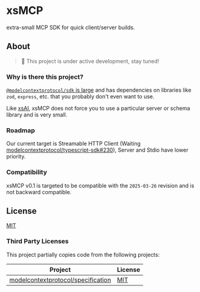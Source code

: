 # xsMCP

extra-small MCP SDK for quick client/server builds.

## About

> 🚧 This project is under active development, stay tuned!

### Why is there this project?

[`@modelcontextprotocol/sdk` is large](https://pkg-sized.dev/@modelcontextprotocol/sdk) and has dependencies on libraries like `zod`, `express`, etc. that you probably don't even want to use.

Like [xsAI](https://github.com/moeru-ai/xsai), xsMCP does not force you to use a particular server or schema library and is very small.

### Roadmap

Our current target is Streamable HTTP Client (Waiting [modelcontextprotocol/typescript-sdk#230](https://github.com/modelcontextprotocol/typescript-sdk/pull/230)), Server and Stdio have lower priority.

### Compatibility

xsMCP v0.1 is targeted to be compatible with the `2025-03-26` revision and is not backward compatible.

## License

[MIT](LICENSE.md)

### Third Party Licenses

This project partially copies code from the following projects:

| Project | License |
| -- | -- |
| [modelcontextprotocol/specification](https://github.com/modelcontextprotocol/specification) | [MIT](https://github.com/modelcontextprotocol/specification/blob/main/LICENSE) |
